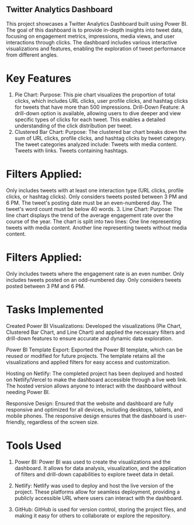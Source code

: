 ## Twitter Analytics Dashboard
This project showcases a Twitter Analytics Dashboard built using Power BI. The goal of this dashboard is to provide in-depth insights into tweet data, focusing on engagement metrics, impressions, media views, and user interactions through clicks. The dashboard includes various interactive visualizations and features, enabling the exploration of tweet performance from different angles.

# Key Features
1. Pie Chart:
Purpose: This pie chart visualizes the proportion of total clicks, which includes URL clicks, user profile clicks, and hashtag clicks for tweets that have more than 500 impressions.
Drill-Down Feature: A drill-down option is available, allowing users to dive deeper and view specific types of clicks for each tweet. This enables a detailed understanding of the click distribution per tweet.
2. Clustered Bar Chart:
Purpose: The clustered bar chart breaks down the sum of URL clicks, profile clicks, and hashtag clicks by tweet category. The tweet categories analyzed include:
Tweets with media content.
Tweets with links.
Tweets containing hashtags.
# Filters Applied:
Only includes tweets with at least one interaction type (URL clicks, profile clicks, or hashtag clicks).
Only considers tweets posted between 3 PM and 6 PM.
The tweet's posting date must be an even-numbered day.
The tweet's word count must be below 40 words.
3. Line Chart:
Purpose: The line chart displays the trend of the average engagement rate over the course of the year. The chart is split into two lines:
One line representing tweets with media content.
Another line representing tweets without media content.
# Filters Applied:
Only includes tweets where the engagement rate is an even number.
Only includes tweets posted on an odd-numbered day.
Only considers tweets posted between 3 PM and 6 PM.

# Tasks Implemented
Created Power BI Visualizations: Developed the visualizations (Pie Chart, Clustered Bar Chart, and Line Chart) and applied the necessary filters and drill-down features to ensure accurate and dynamic data exploration.

Power BI Template Export: Exported the Power BI template, which can be reused or modified for future projects. The template retains all the visualizations and applied filters for easy access and customization.

Hosting on Netlify: The completed project has been deployed and hosted on Netlify/Vercel to make the dashboard accessible through a live web link. The hosted version allows anyone to interact with the dashboard without needing Power BI.

Responsive Design: Ensured that the website and dashboard are fully responsive and optimized for all devices, including desktops, tablets, and mobile phones. The responsive design ensures that the dashboard is user-friendly, regardless of the screen size.


# Tools Used
1) Power BI:
Power BI was used to create the visualizations and the dashboard. It allows for data analysis, visualization, and the application of filters and drill-down capabilities to explore tweet data in detail.

2) Netlify:
Netlify was used to deploy and host the live version of the project. These platforms allow for seamless deployment, providing a publicly accessible URL where users can interact with the dashboard.

3) GitHub:
GitHub is used for version control, storing the project files, and making it easy for others to collaborate or explore the repository.

